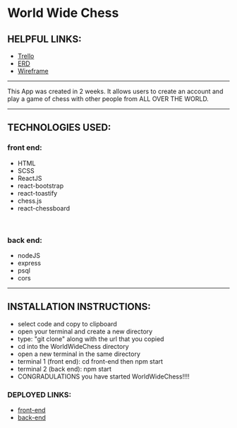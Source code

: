 # World Wide Chess

## HELPFUL LINKS:

- [Trello](https://trello.com/b/Nwmuo8SR/world-wide-chess)
- [ERD](https://imgur.com/rpMllA1)
- [Wireframe](https://www.figma.com/file/3p02DmKJp0UaQVcBpuEbtl/world-wide-chess-wireframe?node-id=0%3A1)

<hr />

This App was created in 2 weeks. It allows users to create an account and play a game of chess with other people from ALL OVER THE WORLD.

<hr />

## TECHNOLOGIES USED:

### front end:

- HTML
- SCSS
- ReactJS
- react-bootstrap
- react-toastify
- chess.js
- react-chessboard

<br />

### back end:

- nodeJS
- express
- psql
- cors

<hr />

## INSTALLATION INSTRUCTIONS:

- select code and copy to clipboard
- open your terminal and create a new directory
- type: "git clone" along with the url that you copied
- cd into the WorldWideChess directory
- open a new terminal in the same directory
- terminal 1 (front end): cd front-end then npm start
- terminal 2 (back end): npm start
- CONGRADULATIONS you have started WorldWideChess!!!!

### DEPLOYED LINKS:

- [front-end](https://world-wide-chess.netlify.app/)
- [back-end](https://world-wide-chess.herokuapp.com/)
